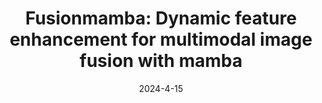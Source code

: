 ---
title: "Fusionmamba: Dynamic feature enhancement for multimodal image fusion with mamba"
collection: publications
permalink: 
excerpt: 'Multimodal fusion based on mamba'
date: 2024-4-15
venue: 'Preprint on arXiv'
paperurl: 'https://arxiv.org/abs/2404.09498'
citation: 'Xinyu Xie, Yawen Cui, Chio-In Ieong, Tao Tan, Xiaozhi Zhang, Xubin Zheng, Zitong Yu. Fusionmamba: Dynamic feature enhancement for multimodal image fusion with mamba. Preprint on arXiv, 2024.'
---